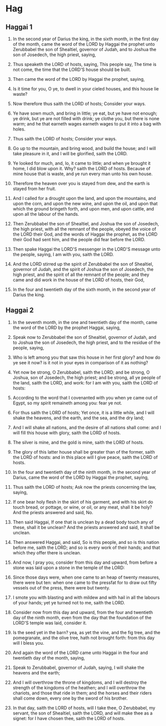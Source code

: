 # Hag

## Haggai 1

1. In the second year of Darius the king, in the sixth month, in the first day of the month, came the word of the LORD by Haggai the prophet unto Zerubbabel the son of Shealtiel, governor of Judah, and to Joshua the son of Josedech, the high priest, saying,

2. Thus speaketh the LORD of hosts, saying, This people say, The time is not come, the time that the LORD'S house should be built.

3. Then came the word of the LORD by Haggai the prophet, saying,

4. Is it time for you, O ye, to dwell in your cieled houses, and this house lie waste?

5. Now therefore thus saith the LORD of hosts; Consider your ways.

6. Ye have sown much, and bring in little; ye eat, but ye have not enough; ye drink, but ye are not filled with drink; ye clothe you, but there is none warm; and he that earneth wages earneth wages to put it into a bag with holes.

7. Thus saith the LORD of hosts; Consider your ways.

8. Go up to the mountain, and bring wood, and build the house; and I will take pleasure in it, and I will be glorified, saith the LORD.

9. Ye looked for much, and, lo, it came to little; and when ye brought it home, I did blow upon it. Why? saith the LORD of hosts. Because of mine house that is waste, and ye run every man unto his own house.

10. Therefore the heaven over you is stayed from dew, and the earth is stayed from her fruit.

11. And I called for a drought upon the land, and upon the mountains, and upon the corn, and upon the new wine, and upon the oil, and upon that which the ground bringeth forth, and upon men, and upon cattle, and upon all the labour of the hands.

12. Then Zerubbabel the son of Shealtiel, and Joshua the son of Josedech, the high priest, with all the remnant of the people, obeyed the voice of the LORD their God, and the words of Haggai the prophet, as the LORD their God had sent him, and the people did fear before the LORD.

13. Then spake Haggai the LORD'S messenger in the LORD'S message unto the people, saying, I am with you, saith the LORD.

14. And the LORD stirred up the spirit of Zerubbabel the son of Shealtiel, governor of Judah, and the spirit of Joshua the son of Josedech, the high priest, and the spirit of all the remnant of the people; and they came and did work in the house of the LORD of hosts, their God,

15. In the four and twentieth day of the sixth month, in the second year of Darius the king.

## Haggai 2

1. In the seventh month, in the one and twentieth day of the month, came the word of the LORD by the prophet Haggai, saying,

2. Speak now to Zerubbabel the son of Shealtiel, governor of Judah, and to Joshua the son of Josedech, the high priest, and to the residue of the people, saying,

3. Who is left among you that saw this house in her first glory? and how do ye see it now? is it not in your eyes in comparison of it as nothing?

4. Yet now be strong, O Zerubbabel, saith the LORD; and be strong, O Joshua, son of Josedech, the high priest; and be strong, all ye people of the land, saith the LORD, and work: for I am with you, saith the LORD of hosts:

5. According to the word that I covenanted with you when ye came out of Egypt, so my spirit remaineth among you: fear ye not.

6. For thus saith the LORD of hosts; Yet once, it is a little while, and I will shake the heavens, and the earth, and the sea, and the dry land;

7. And I will shake all nations, and the desire of all nations shall come: and I will fill this house with glory, saith the LORD of hosts.

8. The silver is mine, and the gold is mine, saith the LORD of hosts.

9. The glory of this latter house shall be greater than of the former, saith the LORD of hosts: and in this place will I give peace, saith the LORD of hosts.

10. In the four and twentieth day of the ninth month, in the second year of Darius, came the word of the LORD by Haggai the prophet, saying,

11. Thus saith the LORD of hosts; Ask now the priests concerning the law, saying,

12. If one bear holy flesh in the skirt of his garment, and with his skirt do touch bread, or pottage, or wine, or oil, or any meat, shall it be holy? And the priests answered and said, No.

13. Then said Haggai, If one that is unclean by a dead body touch any of these, shall it be unclean? And the priests answered and said, It shall be unclean.

14. Then answered Haggai, and said, So is this people, and so is this nation before me, saith the LORD; and so is every work of their hands; and that which they offer there is unclean.

15. And now, I pray you, consider from this day and upward, from before a stone was laid upon a stone in the temple of the LORD:

16. Since those days were, when one came to an heap of twenty measures, there were but ten: when one came to the pressfat for to draw out fifty vessels out of the press, there were but twenty.

17. I smote you with blasting and with mildew and with hail in all the labours of your hands; yet ye turned not to me, saith the LORD.

18. Consider now from this day and upward, from the four and twentieth day of the ninth month, even from the day that the foundation of the LORD'S temple was laid, consider it.

19. Is the seed yet in the barn? yea, as yet the vine, and the fig tree, and the pomegranate, and the olive tree, hath not brought forth: from this day will I bless you.

20. And again the word of the LORD came unto Haggai in the four and twentieth day of the month, saying,

21. Speak to Zerubbabel, governor of Judah, saying, I will shake the heavens and the earth;

22. And I will overthrow the throne of kingdoms, and I will destroy the strength of the kingdoms of the heathen; and I will overthrow the chariots, and those that ride in them; and the horses and their riders shall come down, every one by the sword of his brother.

23. In that day, saith the LORD of hosts, will I take thee, O Zerubbabel, my servant, the son of Shealtiel, saith the LORD, and will make thee as a signet: for I have chosen thee, saith the LORD of hosts.

